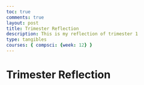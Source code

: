 ```yaml
---
toc: true
comments: true
layout: post
title: Trimester Reflection
description: This is my reflection of trimester 1
type: tangibles
courses: { compsci: {week: 12} }
---
```


# Trimester Reflection